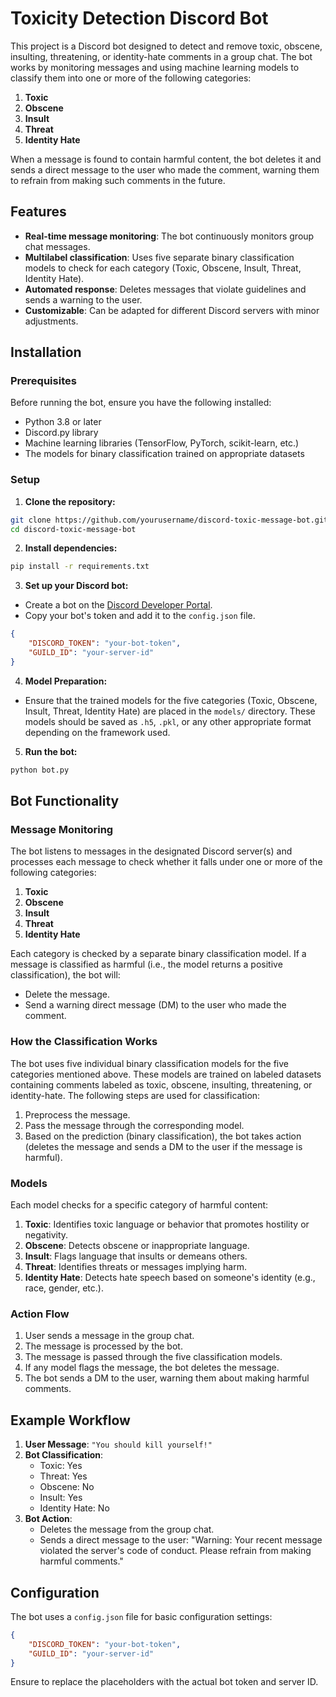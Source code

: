 # Toxicity Detection Discord Bot

This project is a Discord bot designed to detect and remove toxic, obscene, insulting, threatening, or identity-hate comments in a group chat. The bot works by monitoring messages and using machine learning models to classify them into one or more of the following categories:

1. **Toxic**
2. **Obscene**
3. **Insult**
4. **Threat**
5. **Identity Hate**

When a message is found to contain harmful content, the bot deletes it and sends a direct message to the user who made the comment, warning them to refrain from making such comments in the future.

## Features

- **Real-time message monitoring**: The bot continuously monitors group chat messages.
- **Multilabel classification**: Uses five separate binary classification models to check for each category (Toxic, Obscene, Insult, Threat, Identity Hate).
- **Automated response**: Deletes messages that violate guidelines and sends a warning to the user.
- **Customizable**: Can be adapted for different Discord servers with minor adjustments.

## Installation

### Prerequisites

Before running the bot, ensure you have the following installed:

- Python 3.8 or later
- Discord.py library
- Machine learning libraries (TensorFlow, PyTorch, scikit-learn, etc.)
- The models for binary classification trained on appropriate datasets

### Setup

1. **Clone the repository:**

```bash
git clone https://github.com/yourusername/discord-toxic-message-bot.git
cd discord-toxic-message-bot
```

2. **Install dependencies:**

```bash
pip install -r requirements.txt
```

3. **Set up your Discord bot:**

- Create a bot on the [Discord Developer Portal](https://discord.com/developers/applications).
- Copy your bot's token and add it to the `config.json` file.

```json
{
    "DISCORD_TOKEN": "your-bot-token",
    "GUILD_ID": "your-server-id"
}
```

4. **Model Preparation:**

- Ensure that the trained models for the five categories (Toxic, Obscene, Insult, Threat, Identity Hate) are placed in the `models/` directory. These models should be saved as `.h5`, `.pkl`, or any other appropriate format depending on the framework used.

5. **Run the bot:**

```bash
python bot.py
```

## Bot Functionality

### Message Monitoring

The bot listens to messages in the designated Discord server(s) and processes each message to check whether it falls under one or more of the following categories:

1. **Toxic**
2. **Obscene**
3. **Insult**
4. **Threat**
5. **Identity Hate**

Each category is checked by a separate binary classification model. If a message is classified as harmful (i.e., the model returns a positive classification), the bot will:

- Delete the message.
- Send a warning direct message (DM) to the user who made the comment.

### How the Classification Works

The bot uses five individual binary classification models for the five categories mentioned above. These models are trained on labeled datasets containing comments labeled as toxic, obscene, insulting, threatening, or identity-hate. The following steps are used for classification:

1. Preprocess the message.
2. Pass the message through the corresponding model.
3. Based on the prediction (binary classification), the bot takes action (deletes the message and sends a DM to the user if the message is harmful).

### Models

Each model checks for a specific category of harmful content:

1. **Toxic**: Identifies toxic language or behavior that promotes hostility or negativity.
2. **Obscene**: Detects obscene or inappropriate language.
3. **Insult**: Flags language that insults or demeans others.
4. **Threat**: Identifies threats or messages implying harm.
5. **Identity Hate**: Detects hate speech based on someone's identity (e.g., race, gender, etc.).

### Action Flow

1. User sends a message in the group chat.
2. The message is processed by the bot.
3. The message is passed through the five classification models.
4. If any model flags the message, the bot deletes the message.
5. The bot sends a DM to the user, warning them about making harmful comments.

## Example Workflow

1. **User Message**: `"You should kill yourself!"`
2. **Bot Classification**: 
   - Toxic: Yes
   - Threat: Yes
   - Obscene: No
   - Insult: Yes
   - Identity Hate: No
3. **Bot Action**: 
   - Deletes the message from the group chat.
   - Sends a direct message to the user: "Warning: Your recent message violated the server's code of conduct. Please refrain from making harmful comments."

## Configuration

The bot uses a `config.json` file for basic configuration settings:

```json
{
    "DISCORD_TOKEN": "your-bot-token",
    "GUILD_ID": "your-server-id"
}
```

Ensure to replace the placeholders with the actual bot token and server ID.
